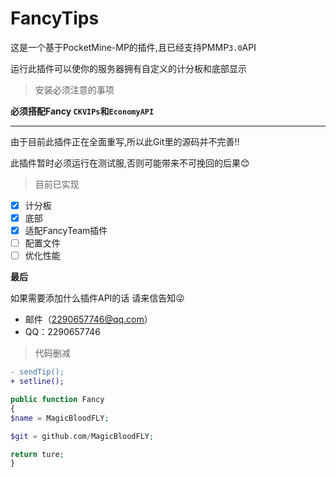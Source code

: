 # FancyTips
这是一个基于PocketMine-MP的插件,且已经支持PMMP`3.0`API

运行此插件可以使你的服务器拥有自定义的计分板和底部显示

> 安装必须注意的事项

**必须搭配Fancy `CKVIPs`和`EconomyAPI`**

***

由于目前此插件正在全面重写,所以此Git里的源码并不完善!!

此插件暂时必须运行在测试服,否则可能带来不可挽回的后果:blush:

> 目前已实现

- [x] 计分板
- [x] 底部
- [x] 适配FancyTeam插件
- [ ] 配置文件
- [ ] 优化性能

**最后**

如果需要添加什么插件API的话 请来信告知:stuck_out_tongue_winking_eye:

* 邮件（2290657746@qq.com）
* QQ：2290657746

> 代码删减

```diff
- sendTip();
+ setline();

```

```php
public function Fancy
{
$name = MagicBloodFLY;

$git = github.com/MagicBloodFLY;

return ture;
}

```

